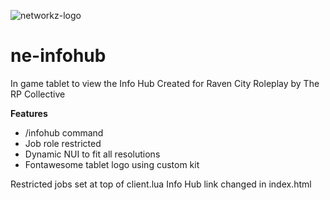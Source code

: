 ![networkz-logo](https://github.com/user-attachments/assets/993c41ff-da50-4675-9c1f-f2cecd07d2c8)
# ne-infohub
In game tablet to view the Info Hub
Created for Raven City Roleplay by The RP Collective

**Features**
- /infohub command
- Job role restricted
- Dynamic NUI to fit all resolutions
- Fontawesome tablet logo using custom kit

Restricted jobs set at top of client.lua
Info Hub link changed in index.html
